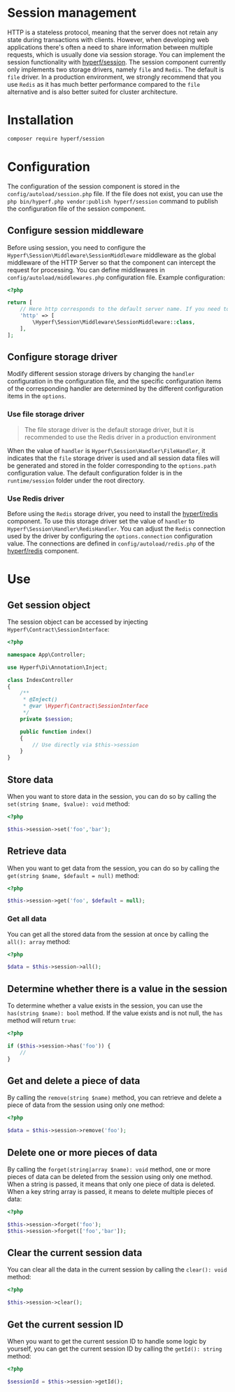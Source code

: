 # Session management

HTTP is a stateless protocol, meaning that the server does not retain any state during transactions with clients. However, when developing web applications there's often a need to share information between multiple requests, which is usually done via session storage. You can implement the session functionality with [hyperf/session](https://github.com/hyperf/session). The session component currently only implements two storage drivers, namely `file` and `Redis`. The default is `file` driver. In a production environment, we strongly recommend that you use `Redis` as it has much better performance compared to the `file` alternative and is also better suited for cluster architecture.

# Installation

```bash
composer require hyperf/session
```

# Configuration

The configuration of the session component is stored in the `config/autoload/session.php` file. If the file does not exist, you can use the `php bin/hyperf.php vendor:publish hyperf/session` command to publish the configuration file of the session component.

## Configure session middleware

Before using session, you need to configure the `Hyperf\Session\Middleware\SessionMiddleware` middleware as the global middleware of the HTTP Server so that the component can intercept the request for processing. You can define middlewares in `config/autoload/middlewares.php` configuration file. Example configuration:

```php
<?php

return [
    // Here http corresponds to the default server name. If you need to use session on other servers, you need to configure the corresponding global middleware
    'http' => [
        \Hyperf\Session\Middleware\SessionMiddleware::class,
    ],
];
```

## Configure storage driver

Modify different session storage drivers by changing the `handler` configuration in the configuration file, and the specific configuration items of the corresponding handler are determined by the different configuration items in the `options`.

### Use file storage driver

> The file storage driver is the default storage driver, but it is recommended to use the Redis driver in a production environment

When the value of `handler` is `Hyperf\Session\Handler\FileHandler`, it indicates that the `file` storage driver is used and all session data files will be generated and stored in the folder corresponding to the `options.path` configuration value. The default configuration folder is in the `runtime/session` folder under the root directory.

### Use Redis driver

Before using the `Redis` storage driver, you need to install the [hyperf/redis](https://github.com/hyperf/redis) component. To use this storage driver set the value of `handler` to `Hyperf\Session\Handler\RedisHandler`. You can adjust the `Redis` connection used by the driver by configuring the `options.connection` configuration value. The connections are defined in `config/autoload/redis.php` of the [hyperf/redis](https://github.com/hyperf/redis) component.

# Use

## Get session object

The session object can be accessed by injecting `Hyperf\Contract\SessionInterface`:

```php
<?php

namespace App\Controller;

use Hyperf\Di\Annotation\Inject;

class IndexController
{
    /**
     * @Inject()
     * @var \Hyperf\Contract\SessionInterface
     */
    private $session;

    public function index()
    {
        // Use directly via $this->session
    }
}
```

## Store data

When you want to store data in the session, you can do so by calling the `set(string $name, $value): void` method:

```php
<?php

$this->session->set('foo','bar');
```

## Retrieve data

When you want to get data from the session, you can do so by calling the `get(string $name, $default = null)` method:

```php
<?php

$this->session->get('foo', $default = null);
```

### Get all data

You can get all the stored data from the session at once by calling the `all(): array` method:

```php
<?php

$data = $this->session->all();
```

## Determine whether there is a value in the session

To determine whether a value exists in the session, you can use the `has(string $name): bool` method. If the value exists and is not null, the `has` method will return `true`:

```php
<?php

if ($this->session->has('foo')) {
    //
}
```

## Get and delete a piece of data

By calling the `remove(string $name)` method, you can retrieve and delete a piece of data from the session using only one method:

```php
<?php

$data = $this->session->remove('foo');
```

## Delete one or more pieces of data

By calling the `forget(string|array $name): void` method, one or more pieces of data can be deleted from the session using only one method. When a string is passed, it means that only one piece of data is deleted. When a key string array is passed, it means to delete multiple pieces of data:

```php
<?php

$this->session->forget('foo');
$this->session->forget(['foo','bar']);
```

## Clear the current session data

You can clear  all the data in the current session by calling the `clear(): void` method:

```php
<?php

$this->session->clear();
```

## Get the current session ID

When you want to get the current session ID to handle some logic by yourself, you can get the current session ID by calling the `getId(): string` method:

```php
<?php

$sessionId = $this->session->getId();
```
